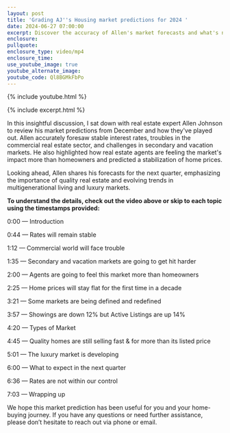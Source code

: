 ```yaml
---
layout: post
title: 'Grading AJ''s Housing market predictions for 2024 '
date: 2024-06-27 07:00:00
excerpt: Discover the accuracy of Allen's market forecasts and what's next.
enclosure:
pullquote:
enclosure_type: video/mp4
enclosure_time:
use_youtube_image: true
youtube_alternate_image:
youtube_code: Ql8BGMkFbPo
---
```

{% include youtube.html %}

{% include excerpt.html %}

In this insightful discussion, I sat down with real estate expert Allen Johnson to review his market predictions from December and how they've played out. Allen accurately foresaw stable interest rates, troubles in the commercial real estate sector, and challenges in secondary and vacation markets. He also highlighted how real estate agents are feeling the market's impact more than homeowners and predicted a stabilization of home prices.

Looking ahead, Allen shares his forecasts for the next quarter, emphasizing the importance of quality real estate and evolving trends in multigenerational living and luxury markets.

**To understand the details, check out the video above or skip to each topic using the timestamps provided:**

0:00 — Introduction

0:44 — Rates will remain stable

1:12 — Commercial world will face trouble

1:35 — Secondary and vacation markets are going to get hit harder

2:00 — Agents are going to feel this market more than homeowners

2:25 — Home prices will stay flat for the first time in a decade

3:21 — Some markets are being defined and redefined

3:57 — Showings are down 12% but Active Listings are up 14%

4:20 — Types of Market

4:45 — Quality homes are still selling fast & for more than its listed price

5:01 — The luxury market is developing

6:00 — What to expect in the next quarter

6:36 — Rates are not within our control

7:03 — Wrapping up

We hope this market prediction has been useful for you and your home-buying journey. If you have any questions or need further assistance, please don’t hesitate to reach out via phone or email.<br>